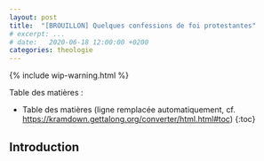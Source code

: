 ```yaml
---
layout: post
title:  "[BROUILLON] Quelques confessions de foi protestantes"
# excerpt: ...
# date:   2020-06-18 12:00:00 +0200
categories: theologie
---
```


{% include wip-warning.html %}

Table des matières :

* Table des matières (ligne remplacée automatiquement, cf. <https://kramdown.gettalong.org/converter/html.html#toc>)
{:toc}

## Introduction


<!-- TODO : confessions de foi baptistes, réformés, mennonites, etc... avec comparaison point par point (pas forcément mot à mot) -->